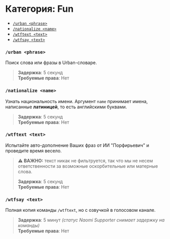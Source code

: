 # Категория: **Fun**

- [`/urban <phrase>`](/ru/fun.md#urban-phrase)
- [`/nationalize <name>`](/ru/fun.md#nationalize-name)
- [`/wtftext <text>`](/ru/fun.md#wtftext-text)
- [`/wtfsay <text>`](/ru/fun.md#wtfsay-text)

### `/urban <phrase>`
Поиск слова или фразы в Urban-словаре.

> **Задержка**: 5 секунд  
> **Требуемые права**: Нет

### `/nationalize <name>`
Узнать национальность имени. Аргумент `name` принимает имена, написанные **латиницей**, то есть английскими буквами.

> **Задержка**: 5 секунд  
> **Требуемые права**: Нет

### `/wtftext <text>`
Испытайте авто-дополнение Ваших фраз от ИИ "Порфирьевич" и проведите время весело.
> ⚠️ **ВАЖНО:** текст никак не фильтруется, так что мы не несем ответственности за возможные оскорбительные или матерные слова.
> 
> **Задержка**: 5 секунд  
> **Требуемые права**: Нет

### `/wtfsay <text>`
Полная копия команды `/wtftext`, но с озвучкой в голосовом канале.

> **Задержка**: 5 минут *(статус Naomi Supporter снимает задержку на команды)*   
> **Требуемые права**: Нет
